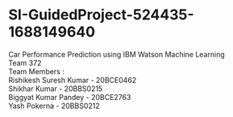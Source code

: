 # SI-GuidedProject-524435-1688149640
Car Performance Prediction using IBM Watson Machine Learning  
Team 372  
Team Members :  
Rishikesh Suresh Kumar - 20BCE0462  
Shikhar Kumar - 20BBS0215  
Biggyat Kumar Pandey - 20BCE2763  
Yash Pokerna - 20BBS0212
